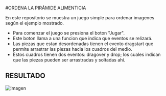#ORDENA LA PIRÁMIDE ALIMENTICIA

En este repositorio se muestra un juego simple para ordenar imagenes según el ejemplo mostrado.

* Para comenzar el juego se presiona el boton "Jugar".
* Este boton llama a una funcion que indica que eventos se relizará.
* Las piezas que estan desordenadas tienen el evento dragstart que permite arrastrar las piezas hacia los cuadros del medio.
* Estos cuadros tienen dos eventos: dragover y drop; los cuales indican que las piezas pueden ser arrastradas y soltadas ahí. 

## RESULTADO

![imagen](http://i64.tinypic.com/k4xsh4.png)